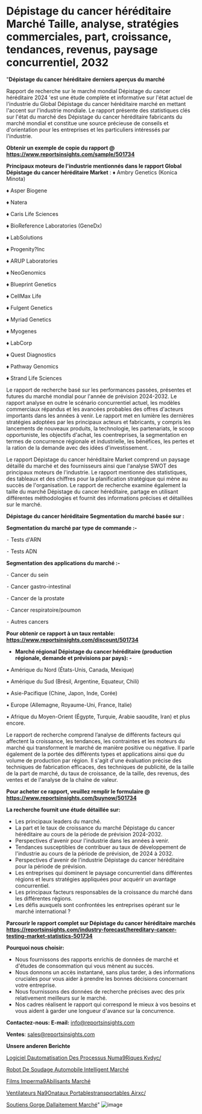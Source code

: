 # Dépistage du cancer héréditaire Marché Taille, analyse, stratégies commerciales, part, croissance, tendances, revenus, paysage concurrentiel, 2032

"<strong>Dépistage du cancer héréditaire derniers aperçus du marché</strong>

Rapport de recherche sur le marché mondial Dépistage du cancer héréditaire 2024 'est une étude complète et informative sur l'état actuel de l'industrie du Global Dépistage du cancer héréditaire marché en mettant l'accent sur l'industrie mondiale. Le rapport présente des statistiques clés sur l'état du marché des Dépistage du cancer héréditaire fabricants du marché mondial et constitue une source précieuse de conseils et d'orientation pour les entreprises et les particuliers intéressés par l'industrie.

<strong>Obtenir un exemple de copie du rapport @ <a href=https://www.reportsinsights.com/sample/501734>https://www.reportsinsights.com/sample/501734</a></strong>

<strong>Principaux moteurs de l'industrie mentionnés dans le rapport Global Dépistage du cancer héréditaire Market</strong> :
♦ Ambry Genetics (Konica Minota)

♦ Asper Biogene

♦ Natera

♦ Caris Life Sciences

♦ BioReference Laboratories (GeneDx)

♦ LabSolutions

♦ Progenity?Inc

♦ ARUP Laboratories

♦ NeoGenomics

♦ Blueprint Genetics

♦ CellMax Life

♦ Fulgent Genetics

♦ Myriad Genetics

♦ Myogenes

♦ LabCorp

♦ Quest Diagnostics

♦ Pathway Genomics

♦ Strand Life Sciences

Le rapport de recherche basé sur les performances passées, présentes et futures du marché mondial pour l'année de prévision 2024-2032. Le rapport analyse en outre le scénario concurrentiel actuel, les modèles commerciaux répandus et les avancées probables des offres d'acteurs importants dans les années à venir. Le rapport met en lumière les dernières stratégies adoptées par les principaux acteurs et fabricants, y compris les lancements de nouveaux produits, la technologie, les partenariats, le scoop opportuniste, les objectifs d'achat, les coentreprises, la segmentation en termes de concurrence régionale et industrielle, les bénéfices, les pertes et la ration de la demande avec des idées d'investissement. .

Le rapport Dépistage du cancer héréditaire Market comprend un paysage détaillé du marché et des fournisseurs ainsi que l'analyse SWOT des principaux moteurs de l'industrie. Le rapport mentionne des statistiques, des tableaux et des chiffres pour la planification stratégique qui mène au succès de l'organisation. Le rapport de recherche examine également la taille du marché Dépistage du cancer héréditaire, partage en utilisant différentes méthodologies et fournit des informations précises et détaillées sur le marché.

<strong>Dépistage du cancer héréditaire Segmentation du marché basée sur :</strong>

<strong>Segmentation du marché par type de commande :-</strong>

⁃ Tests d'ARN

⁃ Tests ADN

<strong>Segmentation des applications du marché :-</strong>

⁃ Cancer du sein

⁃ Cancer gastro-intestinal

⁃ Cancer de la prostate

⁃ Cancer respiratoire/poumon

⁃ Autres cancers

<strong>Pour obtenir ce rapport à un taux rentable: <a href=https://www.reportsinsights.com/discount/501734>https://www.reportsinsights.com/discount/501734</a></strong>
<ul>
  <li><strong>Marché régional Dépistage du cancer héréditaire (production régionale, demande et prévisions par pays): -</strong></li>
</ul>
• Amérique du Nord (États-Unis, Canada, Mexique)

• Amérique du Sud (Brésil, Argentine, Equateur, Chili)

• Asie-Pacifique (Chine, Japon, Inde, Corée)

• Europe (Allemagne, Royaume-Uni, France, Italie)

• Afrique du Moyen-Orient (Égypte, Turquie, Arabie saoudite, Iran) et plus encore.

Le rapport de recherche comprend l’analyse de différents facteurs qui affectent la croissance, les tendances, les contraintes et les moteurs du marché qui transforment le marché de manière positive ou négative. Il parle également de la portée des différents types et applications ainsi que du volume de production par région. Il s'agit d'une évaluation précise des techniques de fabrication efficaces, des techniques de publicité, de la taille de la part de marché, du taux de croissance, de la taille, des revenus, des ventes et de l'analyse de la chaîne de valeur.

<strong>Pour acheter ce rapport, veuillez remplir le formulaire @   <a href=https://www.reportsinsights.com/buynow/501734>https://www.reportsinsights.com/buynow/501734</a></strong>

<strong>La recherche fournit une étude détaillée sur:</strong>
<ul>
  <li>Les principaux leaders du marché.</li>
  <li>La part et le taux de croissance du marché Dépistage du cancer héréditaire au cours de la période de prévision 2024-2032.</li>
  <li>Perspectives d'avenir pour l'industrie dans les années à venir.</li>
  <li>Tendances susceptibles de contribuer au taux de développement de l'industrie au cours de la période de prévision, de 2024 à 2032.</li>
  <li>Perspectives d'avenir de l'industrie Dépistage du cancer héréditaire pour la période de prévision.</li>
  <li>Les entreprises qui dominent le paysage concurrentiel dans différentes régions et leurs stratégies appliquées pour acquérir un avantage concurrentiel.</li>
  <li>Les principaux facteurs responsables de la croissance du marché dans les différentes régions.</li>
  <li>Les défis auxquels sont confrontées les entreprises opérant sur le marché international ?</li>
</ul>

<strong>Parcourir le rapport complet sur Dépistage du cancer héréditaire marchés <a href=https://reportsinsights.com/industry-forecast/hereditary-cancer-testing-market-statistics-501734>https://reportsinsights.com/industry-forecast/hereditary-cancer-testing-market-statistics-501734</a></strong>

<strong>Pourquoi nous choisir:</strong>
<ul>
  <li>Nous fournissons des rapports enrichis de données de marché et d'études de consommation qui vous mènent au succès.</li>
  <li>Nous donnons un accès instantané, sans plus tarder, à des informations cruciales pour vous aider à prendre les bonnes décisions concernant votre entreprise.</li>
  <li>Nous fournissons des données de recherche précises avec des prix relativement meilleurs sur le marché.</li>
  <li>Nos cadres réalisent le rapport qui correspond le mieux à vos besoins et vous aident à garder une longueur d'avance sur la concurrence.</li>
</ul>
<strong>Contactez-nous:
</strong><strong>E-mail:</strong> <a href=mailto:info@reportsinsights.com>info@reportsinsights.com</a>

<strong>Ventes</strong>: <a href=mailto:sales@reportsinsights.com>sales@reportsinsights.com</a>

<strong>Unsere anderen Berichte</strong>

<a href=https://www.linkedin.com/pulse/logiciel-dautomatisation-des-processus-num%C3%A9riques-kvdyc/>Logiciel Dautomatisation Des Processus Numa9Riques Kvdyc/</a>

<a href=https://www.linkedin.com/pulse/robot-de-soudage-automobile-intelligent-march%C3%A9-s1rkc/>Robot De Soudage Automobile Intelligent Marché</a>

<a href=https://www.linkedin.com/pulse/films-imperm%25C3%25A9abilisants-march%25C3%25A9-taille-part-perspectives>Films Imperma9Abilisants Marché</a>

<a href=https://www.linkedin.com/pulse/ventilateurs-n%C3%A9onataux-portablestransportables-airxc/>Ventilateurs Na9Onataux Portablestransportables Airxc/</a>

<a href=https://www.linkedin.com/pulse/soutiens-gorge-dallaitement-march%C3%A9-rapport-oefbc/>Soutiens Gorge Dallaitement Marché</a>"
![image](https://github.com/daminid12/RImarket/assets/158430485/a536c650-71e2-47f7-88dc-f3d8d056fcd3)
